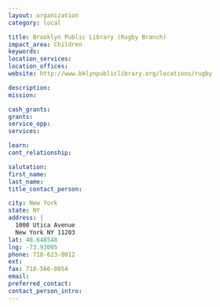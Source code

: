 ```yaml
---
layout: organization
category: local

title: Brooklyn Public Library (Rugby Branch)
impact_area: Children
keywords: 
location_services: 
location_offices: 
website: http://www.bklynpubliclibrary.org/locations/rugby‎

description: 
mission: 

cash_grants: 
grants: 
service_opp: 
services: 

learn: 
cont_relationship: 

salutation: 
first_name: 
last_name: 
title_contact_person: 

city: New York
state: NY
address: |
  1000 Utica Avenue  
  New York NY 11203
lat: 40.648548
lng: -73.93005
phone: 718-623-0012
ext: 
fax: 718-566-0054
email: 
preferred_contact: 
contact_person_intro: 
---
```


